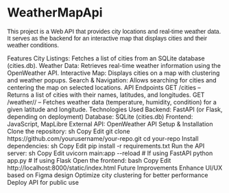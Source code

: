 # WeatherMapApi
<p style = "font-family: Arial, sans-serif;">This project is a Web API that provides city locations and real-time weather data. It serves as the backend for an interactive map that displays cities and their weather conditions.</p>
Features
City Listings: Fetches a list of cities from an SQLite database (cities.db).
Weather Data: Retrieves real-time weather information using the OpenWeather API.
Interactive Map: Displays cities on a map with clustering and weather popups.
Search & Navigation: Allows searching for cities and centering the map on selected locations.
API Endpoints
GET /cities – Returns a list of cities with their names, latitudes, and longitudes.
GET /weather/<lat>/<lon> – Fetches weather data (temperature, humidity, condition) for a given latitude and longitude.
Technologies Used
Backend: FastAPI (or Flask, depending on deployment)
Database: SQLite (cities.db)
Frontend: JavaScript, MapLibre
External API: OpenWeather API
Setup & Installation
Clone the repository:
sh
Copy
Edit
git clone https://github.com/yourusername/your-repo.git
cd your-repo
Install dependencies:
sh
Copy
Edit
pip install -r requirements.txt
Run the API server:
sh
Copy
Edit
uvicorn main:app --reload  # If using FastAPI  
python app.py  # If using Flask  
Open the frontend:
bash
Copy
Edit
http://localhost:8000/static/index.html
Future Improvements
Enhance UI/UX based on Figma design
Optimize city clustering for better performance
Deploy API for public use
